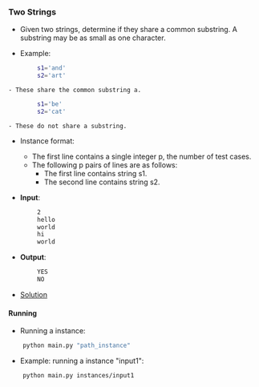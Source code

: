 ### Two Strings
- Given two strings, determine if they share a common substring. A substring may be as small as one character.

- Example:
````bash
        s1='and'
        s2='art'
````
    - These share the common substring a.

````bash
        s1='be'
        s2='cat'
````
    - These do not share a substring.

- Instance format:
    - The first line contains a single integer p, the number of test cases.
    - The following p pairs of lines are as follows:
        - The first line contains string s1.
        - The second line contains string s2.

- **Input**:
````bash
        2
        hello
        world
        hi
        world
````

- **Output**:
````bash
        YES
        NO
````

- [Solution](main.py)

#### Running
- Running a instance:
````bash
    python main.py "path_instance"
````

- Example: running a instance "input1":
````bash
    python main.py instances/input1
````